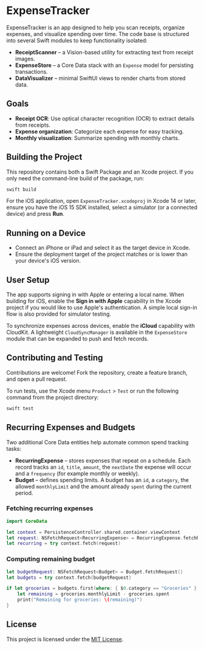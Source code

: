 # ExpenseTracker

ExpenseTracker is an app designed to help you scan receipts, organize expenses, and visualize spending over time. The code base is structured into several Swift modules to keep functionality isolated:

- **ReceiptScanner** – a Vision-based utility for extracting text from receipt images.
- **ExpenseStore** – a Core Data stack with an `Expense` model for persisting transactions.
- **DataVisualizer** – minimal SwiftUI views to render charts from stored data.

## Goals

- **Receipt OCR**: Use optical character recognition (OCR) to extract details from receipts.
- **Expense organization**: Categorize each expense for easy tracking.
- **Monthly visualization**: Summarize spending with monthly charts.

## Building the Project

This repository contains both a Swift Package and an Xcode project. If you only
need the command-line build of the package, run:

```bash
swift build
```

For the iOS application, open `ExpenseTracker.xcodeproj` in Xcode 14 or later,
ensure you have the iOS 15 SDK installed, select a simulator (or a connected
device) and press **Run**.

## Running on a Device

- Connect an iPhone or iPad and select it as the target device in Xcode.
- Ensure the deployment target of the project matches or is lower than your device's iOS version.

## User Setup

The app supports signing in with Apple or entering a local name. When building for iOS, enable the **Sign in with Apple** capability in the Xcode project if you would like to use Apple's authentication. A simple local sign-in flow is also provided for simulator testing.

To synchronize expenses across devices, enable the **iCloud** capability with CloudKit. A lightweight `CloudSyncManager` is available in the `ExpenseStore` module that can be expanded to push and fetch records.

## Contributing and Testing

Contributions are welcome! Fork the repository, create a feature branch, and open a pull request.

To run tests, use the Xcode menu `Product` > `Test` or run the following command from the project directory:
```bash
swift test
```

## Recurring Expenses and Budgets

Two additional Core Data entities help automate common spend tracking tasks:

- **RecurringExpense** – stores expenses that repeat on a schedule. Each record
  tracks an `id`, `title`, `amount`, the `nextDate` the expense will occur and
  a `frequency` (for example monthly or weekly).
- **Budget** – defines spending limits. A budget has an `id`, a `category`, the
  allowed `monthlyLimit` and the amount already `spent` during the current
  period.

### Fetching recurring expenses

```swift
import CoreData

let context = PersistenceController.shared.container.viewContext
let request: NSFetchRequest<RecurringExpense> = RecurringExpense.fetchRequest()
let recurring = try context.fetch(request)
```

### Computing remaining budget

```swift
let budgetRequest: NSFetchRequest<Budget> = Budget.fetchRequest()
let budgets = try context.fetch(budgetRequest)

if let groceries = budgets.first(where: { $0.category == "Groceries" }) {
    let remaining = groceries.monthlyLimit - groceries.spent
    print("Remaining for groceries: \(remaining)")
}
```


## License

This project is licensed under the [MIT License](LICENSE).

